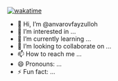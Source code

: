 [![wakatime](https://wakatime.com/badge/user/220f8840-84c8-423e-9bc9-49ddd511a19e.svg)](https://wakatime.com/@220f8840-84c8-423e-9bc9-49ddd511a19e)

- 👋 Hi, I’m @anvarovfayzulloh
- 👀 I’m interested in ...
- 🌱 I’m currently learning ...
- 💞️ I’m looking to collaborate on ...
- 📫 How to reach me ...
- 😄 Pronouns: ...
- ⚡ Fun fact: ...

<!---
anvarovfayzulloh/anvarovfayzulloh is a ✨ special ✨ repository because its `README.md` (this file) appears on your GitHub profile.
You can click the Preview link to take a look at your changes.
--->
